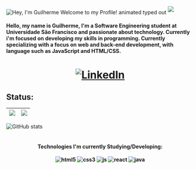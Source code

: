 <img src="https://readme-typing-svg.demolab.com/?font=Operator+Mono&size=37&duration=2800&pause=2000&color=FAFAFA&center=true&vCenter=true&width=940&height=50&lines=Hey%2C+I%27m+Welcome+to+my+Profile!" align="middle" alt="Hey, I'm Guilherme Welcome to my Profile! animated typed out">
<img  src="assests/borderseperator.gif">

#### Hello, my name is Guilherme, I'm a Software Engineering student at Universidade São Francisco and passionate about technology. Currently i'm focused on developing my skills in programming. Currently specializing with a focus on web and back-end development, with language ​​such as JavaScript and HTML/CSS.

<h1 align="center">

[![LinkedIn](https://img.shields.io/badge/LinkedIn-0077B5?style=for-the-badge&logo=linkedin&logoColor=white)](https://www.linkedin.com/in/guilherme-ciriero/)

## Status:

|![](http://github-profile-summary-cards.vercel.app/api/cards/profile-details?username=guiciriero&theme=radical)|![](http://github-profile-summary-cards.vercel.app/api/cards/productive-time?username=guiciriero&theme=radical&utcOffset=-3)|
|---|---|

![GitHub stats](https://github-readme-stats.vercel.app/api?username=guiciriero&show_icons=true&theme=radical)
<h4 align="center">
  <br>
 Technologies I'm currently Studying/Developing:
  <br>
  <br>
<div style="display: inline_block">
    <img align="center" alt="html5" src="https://img.shields.io/badge/HTML5-E34F26?style=for-the-badge&logo=html5&logoColor=white" />
    <img align="center" alt="css3" src="https://img.shields.io/badge/CSS3-1572B6?style=for-the-badge&logo=css3&logoColor=white" />
    <img align="center" alt="js" src="https://img.shields.io/badge/JavaScript-F7DF1E?style=for-the-badge&logo=javascript&logoColor=black" />
    <img align="center" alt="react" src="https://img.shields.io/badge/React-61DAFB?style=for-the-badge&logo=react&logoColor=black" />
    <img align="center" alt="java" src="https://img.shields.io/badge/Java-ED8B00?style=for-the-badge&logo=java&logoColor=white" />

</div><br/>
  
 
  
</h4>

